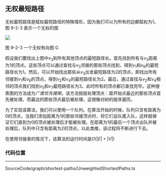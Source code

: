<!-- @format -->

## 无权最短路径

无权最短路径是赋权最短路径的特殊情形，因为我们可以为所有的边都赋权为$1$。 图 9-2-3 表示一个无权的图

<image src="../../../../Images/ch9/9-2-3.png">

图 9-2-3 一个无权有向图 G

假设我们要找出上图中$v_3$到所有其他顶点的最短路径长。首先找到所有与$v_3$距离为$1$的顶点。这些顶点可以通过查找与$v_3$邻接的那些顶点找到，得到$v_1$和$v_6$的最短路径长为$1$。然后，可以开始找出那些从$v_3$出发最短路径为$2$的顶点，即找出所有邻接到$v_1$和$v_6$的顶点，得到$v_2$和$v_4$的最短路径长为$2$。最后，通过查找与$v_2$和$v_4$相邻的顶点我们找到$v_5$和$v_7$最短路径长为$3$。此时所有的顶点都已查找完毕。这种搜索图的方法成为*广度优先搜索*。该方法按层处理顶点：距开始点最近的那些顶点首先被处理，而最远的那些顶点最后被处理，这很像对树的层序遍历。

为了实现该算法，我们可以使用一个队列。在算法开始的时候，队列只含有距离为$0$的顶点，当我们添加距离为$1$的那些邻接顶点时，将它们自队尾入队，这样就保证它们直到为$0$的顶点被处理后才能被处理。在距离为$1$的最后一个顶点出队并被处理后，队列中只含有距离为$2$的顶点，以此类推，该过程将不断进行下去。

在使用邻接表的情况下，该算法的运行时间是$O(|E|+|V|)$

### 代码位置

---

SourceCode/graph/shortest-paths/UnweightedShortestPaths.ts
